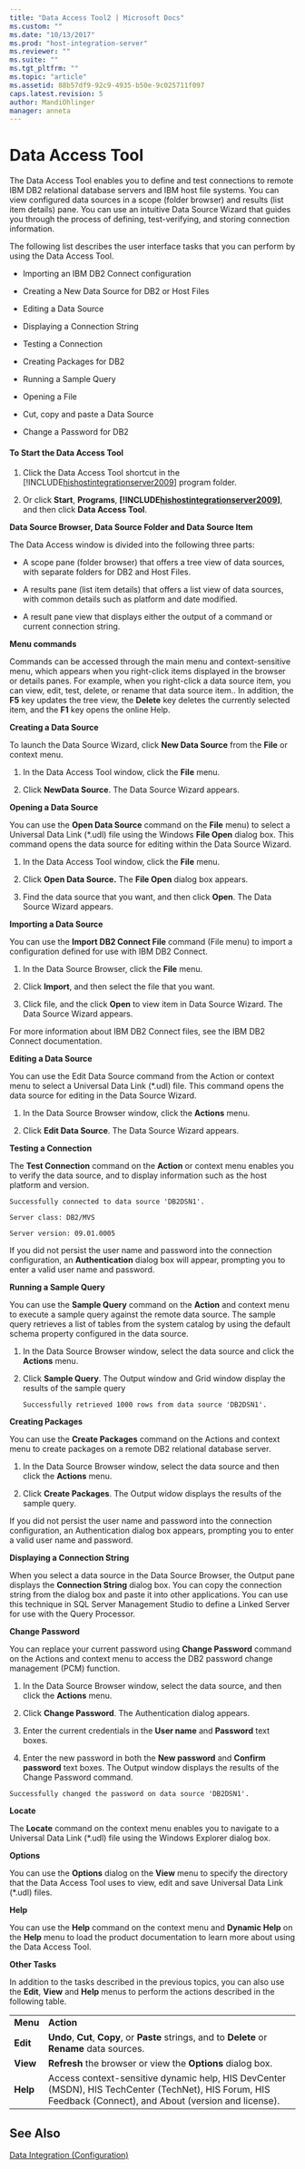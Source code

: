 ```yaml
---
title: "Data Access Tool2 | Microsoft Docs"
ms.custom: ""
ms.date: "10/13/2017"
ms.prod: "host-integration-server"
ms.reviewer: ""
ms.suite: ""
ms.tgt_pltfrm: ""
ms.topic: "article"
ms.assetid: 88b57df9-92c9-4935-b50e-9c025711f097
caps.latest.revision: 5
author: MandiOhlinger
manager: anneta
---
```

# Data Access Tool
The Data Access Tool enables you to define and test connections to remote IBM DB2 relational database servers and IBM host file systems. You can view configured data sources in a scope (folder browser) and results (list item details) pane. You can use an intuitive Data Source Wizard that guides you through the process of defining, test-verifying, and storing connection information.  
  
 The following list describes the user interface tasks that you can perform by using the Data Access Tool.  
  
-   Importing an IBM DB2 Connect configuration  
  
-   Creating a New Data Source for DB2 or Host Files  
  
-   Editing a Data Source  
  
-   Displaying a Connection String  
  
-   Testing a Connection  
  
-   Creating Packages for DB2  
  
-   Running a Sample Query  
  
-   Opening a File  
  
-   Cut, copy and paste a Data Source  
  
-   Change a Password for DB2  
  
#### To Start the Data Access Tool  
  
1.  Click the Data Access Tool shortcut in the [!INCLUDE[hishostintegrationserver2009](../core/includes/hishostintegrationserver2009-md.md)] program folder.  
  
2.  Or click **Start**, **Programs**, **[!INCLUDE[hishostintegrationserver2009](../core/includes/hishostintegrationserver2009-md.md)]**, and then click **Data Access Tool**.  
  
 **Data Source Browser, Data Source Folder and Data Source Item**  
  
 The Data Access window is divided into the following three parts:  
  
-   A scope pane (folder browser) that offers a tree view of data sources, with separate folders for DB2 and Host Files.  
  
-   A results pane (list item details) that offers a list view of data sources, with common details such as platform and date modified.  
  
-   A result pane view that displays either the output of a command or current connection string.  
  
 **Menu commands**  
  
 Commands can be accessed through the main menu and context-sensitive menu, which appears when you right-click items displayed in the browser or details panes. For example, when you right-click a data source item, you can view, edit, test, delete, or rename that data source item.. In addition, the **F5** key updates the tree view, the **Delete** key deletes the currently selected item, and the **F1** key opens the online Help.  
  
 **Creating a Data Source**  
  
 To launch the Data Source Wizard, click **New Data Source** from the **File** or context menu.  
  
1.  In the Data Access Tool window, click the **File** menu.  
  
2.  Click **NewData Source**. The Data Source Wizard appears.  
  
 **Opening a Data Source**  
  
 You can use the **Open Data Source** command on the **File** menu) to select a Universal Data Link (\*.udl) file using the Windows **File Open** dialog box. This command opens the data source for editing within the Data Source Wizard.  
  
1.  In the Data Access Tool window, click the **File** menu.  
  
2.  Click **Open Data Source.** The **File Open** dialog box appears.  
  
3.  Find the data source that you want, and then click **Open**. The Data Source Wizard appears.  
  
 **Importing a Data Source**  
  
 You can use the **Import DB2 Connect File** command (File menu) to import a configuration defined for use with  IBM DB2 Connect.  
  
1.  In the Data Source Browser, click the **File** menu.  
  
2.  Click **Import**, and then select the file that you want.  
  
3.  Click file, and the click **Open** to view item in Data Source Wizard. The Data Source Wizard appears.  
  
 For more information about IBM DB2 Connect files, see the IBM DB2 Connect documentation.  
  
 **Editing a Data Source**  
  
 You can use the Edit Data Source command from the Action or context menu to select a Universal Data Link (*.udl) file. This command opens the data source for editing in the Data Source Wizard.  
  
1.  In the Data Source Browser window, click the **Actions** menu.  
  
2.  Click **Edit Data Source**. The Data Source Wizard appears.  
  
 **Testing a Connection**  
  
 The **Test Connection** command on the **Action** or context menu enables you to verify the data source, and to display information such as the host platform and version.  
  
 `Successfully connected to data source 'DB2DSN1'.`  
  
 `Server class: DB2/MVS`  
  
 `Server version: 09.01.0005`  
  
 If you did not persist the user name and password into the connection configuration, an **Authentication** dialog box will appear, prompting you to enter a valid user name and password.  
  
 **Running a Sample Query**  
  
 You can use the **Sample Query** command on the **Action** and context menu to execute a sample query against the remote data source. The sample query retrieves a list of tables from the system catalog by using the default schema property configured in the data source.  
  
1.  In the Data Source Browser window, select the data source and click the **Actions** menu.  
  
2.  Click **Sample Query**. The Output window and Grid window display the results of the sample query  
  
     `Successfully retrieved 1000 rows from data source 'DB2DSN1'.`  
  
 **Creating Packages**  
  
 You can use the **Create Packages** command on the Actions and context menu to create packages on a remote DB2 relational database server.  
  
1.  In the Data Source Browser window, select the data source and then click the **Actions** menu.  
  
2.  Click **Create Packages**. The Output widow displays the results of the sample query.  
  
 If you did not persist the user name and password into the connection configuration, an Authentication dialog box appears, prompting you to enter a valid user name and password.  
  
 **Displaying a Connection String**  
  
 When you select a data source in the Data Source Browser, the Output pane displays the **Connection String** dialog box. You can copy the connection string from the dialog box and paste it into other applications. You can use this technique in  SQL Server Management Studio to define a Linked Server for use with the Query Processor.  
  
 **Change Password**  
  
 You can replace your current password using **Change Password** command  on the Actions and context menu to access the DB2 password change management (PCM) function.  
  
1.  In the Data Source Browser window, select the data source, and then click the **Actions** menu.  
  
2.  Click **Change Password**. The Authentication dialog appears.  
  
3.  Enter the current credentials in the **User name** and **Password** text boxes.  
  
4.  Enter the new password in both the **New password** and **Confirm password** text boxes. The Output window displays the results of the Change Password command.  
  
 `Successfully changed the password on data source 'DB2DSN1'.`  
  
 **Locate**  
  
 The **Locate** command  on the context menu enables you to navigate to a Universal Data Link (*.udl) file using the Windows Explorer dialog box.  
  
 **Options**  
  
 You can use the **Options** dialog on the **View** menu to specify the directory that the Data Access Tool uses to view, edit and save Universal Data Link (*.udl) files.  
  
 **Help**  
  
 You can use the **Help** command on the context menu and **Dynamic Help** on the **Help** menu to load the product documentation to learn more about using the Data Access Tool.  
  
 **Other Tasks**  
  
 In addition to the tasks described in the previous topics, you can also use the **Edit**, **View** and **Help** menus to perform the actions described in the following table.  
  
|||  
|-|-|  
|**Menu**|**Action**|  
|**Edit**|**Undo**, **Cut**, **Copy**, or **Paste** strings, and to **Delete** or **Rename** data sources.|  
|**View**|**Refresh** the browser or view the **Options** dialog box.|  
|**Help**|Access context-sensitive dynamic help, HIS DevCenter (MSDN), HIS TechCenter (TechNet), HIS Forum, HIS Feedback (Connect), and About (version and license).|  
  
## See Also  
 [Data Integration (Configuration)](../core/data-integration-configuration.md)